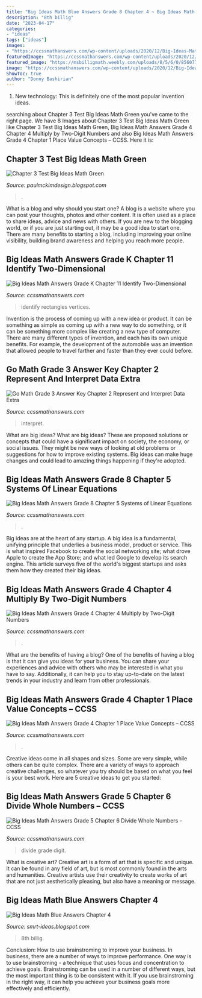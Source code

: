 ```yaml
---
title: "Big Ideas Math Blue Answers Grade 8 Chapter 4 ~ Big Ideas Math Answers Grade 5 Chapter 6 Divide Whole Numbers – Ccss"
description: "8th billig"
date: "2023-04-17"
categories:
- "ideas"
tags: ["ideas"]
images:
- "https://ccssmathanswers.com/wp-content/uploads/2020/12/Big-Ideas-Math-Solutions-Grade-4-Chapter-4-Multiply-by-Two-Digit-Numbers-4.8-3.png"
featuredImage: "https://ccssmathanswers.com/wp-content/uploads/2020/12/Big-Ideas-Math-Answers-4th-Grade-Chapter-1-Place-Value-Concepts-1.2-6.png"
featured_image: "https://msbilligmath.weebly.com/uploads/8/5/6/0/85607748/rpj_p66.png"
image: "https://ccssmathanswers.com/wp-content/uploads/2020/12/Big-Ideas-Math-Solutions-Grade-4-Chapter-4-Multiply-by-Two-Digit-Numbers-4.8-3.png"
ShowToc: true
author: "Donny Bashirian"
---
```



1) New technology: This is definitely one of the most popular invention ideas.

	

		
searching about Chapter 3 Test Big Ideas Math Green you've came to the right page. We have 8 Images about Chapter 3 Test Big Ideas Math Green like Chapter 3 Test Big Ideas Math Green, Big Ideas Math Answers Grade 4 Chapter 4 Multiply by Two-Digit Numbers and also Big Ideas Math Answers Grade 4 Chapter 1 Place Value Concepts – CCSS. Here it is:
		
    
## Chapter 3 Test Big Ideas Math Green

<img loading=lazy src="https://lh6.googleusercontent.com/proxy/cjX5yKBeg2RUHE5Ns_1m7Ac5OGC2OainxE0zkiemDfibTf5JwUsocmw6j2A24ur1N_5vOHqmgiG0gzQ83mJgmgZITubwPKcxdA=w1200-h630-p-k-no-nu" onerror="this.onerror=null;this.src='https://tse3.mm.bing.net/th?id=OIP.wcqu-SPfTIr_5asehK2pFgHaGA&amp;pid=15.1';" alt="Chapter 3 Test Big Ideas Math Green">

_Source: paulmckimdesign.blogspot.com_

>. 

	

What is a blog and why should you start one?
A blog is a website where you can post your thoughts, photos and other content. It is often used as a place to share ideas, advice and news with others. If you are new to the blogging world, or if you are just starting out, it may be a good idea to start one. There are many benefits to starting a blog, including improving your online visibility, building brand awareness and helping you reach more people.

    
## Big Ideas Math Answers Grade K Chapter 11 Identify Two-Dimensional

<img loading=lazy src="https://ccssmathanswers.com/wp-content/uploads/2021/01/Big-idea-math-answer-grade-k-chapter11-Identify-Two-Dimensional-Shapes-11.3-2-1.png" onerror="this.onerror=null;this.src='https://tse4.mm.bing.net/th?id=OIP.TLuorp_r8xZuo0ScUpoEbQHaEz&amp;pid=15.1';" alt="Big Ideas Math Answers Grade K Chapter 11 Identify Two-Dimensional">

_Source: ccssmathanswers.com_

>identify rectangles vertices. 

	

Invention is the process of coming up with a new idea or product. It can be something as simple as coming up with a new way to do something, or it can be something more complex like creating a new type of computer. There are many different types of invention, and each has its own unique benefits. For example, the development of the automobile was an invention that allowed people to travel farther and faster than they ever could before.

    
## Go Math Grade 3 Answer Key Chapter 2 Represent And Interpret Data Extra

<img loading=lazy src="https://ccssmathanswers.com/wp-content/uploads/2020/09/go-math-grade-3-chapter-2-represent-and-interpret-data-extra-practice-answer-key.jpeg" onerror="this.onerror=null;this.src='https://tse1.mm.bing.net/th?id=OIP.o_R8JqA3rqjTcNGtVFLp_QHaEK&amp;pid=15.1';" alt="Go Math Grade 3 Answer Key Chapter 2 Represent and Interpret Data Extra">

_Source: ccssmathanswers.com_

>interpret. 

	

What are big ideas?
What are big ideas? These are proposed solutions or concepts that could have a significant impact on society, the economy, or social issues. They might be new ways of looking at old problems or suggestions for how to improve existing systems. Big ideas can make huge changes and could lead to amazing things happening if they're adopted.

    
## Big Ideas Math Answers Grade 8 Chapter 5 Systems Of Linear Equations

<img loading=lazy src="https://ccssmathanswers.com/wp-content/uploads/2021/01/big-ideas-math-answers-grade-8-chapter-5-systems-of-linear-equations-56.jpg" onerror="this.onerror=null;this.src='https://tse3.mm.bing.net/th?id=OIP.baiNSlLmfopBtX4gTGg-dgHaHM&amp;pid=15.1';" alt="Big Ideas Math Answers Grade 8 Chapter 5 Systems of Linear Equations">

_Source: ccssmathanswers.com_

>. 

	

Big ideas are at the heart of any startup. A big idea is a fundamental, unifying principle that underlies a business model, product or service. This is what inspired Facebook to create the social networking site; what drove Apple to create the App Store; and what led Google to develop its search engine. This article surveys five of the world's biggest startups and asks them how they created their big ideas.

    
## Big Ideas Math Answers Grade 4 Chapter 4 Multiply By Two-Digit Numbers

<img loading=lazy src="https://ccssmathanswers.com/wp-content/uploads/2020/12/Big-Ideas-Math-Solutions-Grade-4-Chapter-4-Multiply-by-Two-Digit-Numbers-4.8-3.png" onerror="this.onerror=null;this.src='https://tse3.mm.bing.net/th?id=OIP.4R346QNXKhCrenP9MuOTowHaDH&amp;pid=15.1';" alt="Big Ideas Math Answers Grade 4 Chapter 4 Multiply by Two-Digit Numbers">

_Source: ccssmathanswers.com_

>. 

	

What are the benefits of having a blog?
One of the benefits of having a blog is that it can give you ideas for your business. You can share your experiences and advice with others who may be interested in what you have to say. Additionally, it can help you to stay up-to-date on the latest trends in your industry and learn from other professionals.

    
## Big Ideas Math Answers Grade 4 Chapter 1 Place Value Concepts – CCSS

<img loading=lazy src="https://ccssmathanswers.com/wp-content/uploads/2020/12/Big-Ideas-Math-Answers-4th-Grade-Chapter-1-Place-Value-Concepts-1.2-6.png" onerror="this.onerror=null;this.src='https://tse3.mm.bing.net/th?id=OIP.TqhJHdU-jaB3Dp6VsPu_UgAAAA&amp;pid=15.1';" alt="Big Ideas Math Answers Grade 4 Chapter 1 Place Value Concepts – CCSS">

_Source: ccssmathanswers.com_

>. 

	

Creative ideas come in all shapes and sizes. Some are very simple, while others can be quite complex. There are a variety of ways to approach creative challenges, so whatever you try should be based on what you feel is your best work. Here are 5 creative ideas to get you started: 

    
## Big Ideas Math Answers Grade 5 Chapter 6 Divide Whole Numbers – CCSS

<img loading=lazy src="https://ccssmathanswers.com/wp-content/uploads/2020/12/Big-Ideas-Math-Answer-Key-Grade-5-Chapter-6-Divide-Whole-Numbers-6.7-3.jpg" onerror="this.onerror=null;this.src='https://tse3.mm.bing.net/th?id=OIP.SAjasPA4MH6vMOCaQFMBzgAAAA&amp;pid=15.1';" alt="Big Ideas Math Answers Grade 5 Chapter 6 Divide Whole Numbers – CCSS">

_Source: ccssmathanswers.com_

>divide grade digit. 

	

What is creative art?
Creative art is a form of art that is specific and unique. It can be found in any field of art, but is most commonly found in the arts and humanities. Creative artists use their creativity to create works of art that are not just aesthetically pleasing, but also have a meaning or message.

    
## Big Ideas Math Blue Answers Chapter 4

<img loading=lazy src="https://msbilligmath.weebly.com/uploads/8/5/6/0/85607748/rpj_p66.png" onerror="this.onerror=null;this.src='https://tse2.mm.bing.net/th?id=OIP.IgIIJRGPV5OsOXgf42TMGgHaJQ&amp;pid=15.1';" alt="Big Ideas Math Blue Answers Chapter 4">

_Source: smrt-ideas.blogspot.com_

>8th billig. 

	

Conclusion: How to use brainstroming to improve your business.
In business, there are a number of ways to improve performance. One way is to use brainstroming - a technique that uses focus and concentration to achieve goals. Brainstroming can be used in a number of different ways, but the most important thing is to be consistent with it. If you use brainstroming in the right way, it can help you achieve your business goals more effectively and efficiently.

